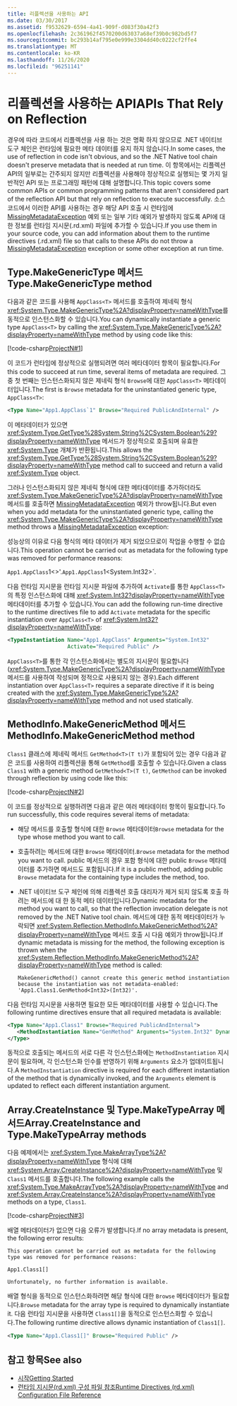 ```yaml
---
title: 리플렉션을 사용하는 API
ms.date: 03/30/2017
ms.assetid: f9532629-6594-4a41-909f-d083f30a42f3
ms.openlocfilehash: 2c361962f4570200d63037a68ef39b0c982bd5f7
ms.sourcegitcommit: bc293b14af795e0e999e3304dd40c0222cf2ffe4
ms.translationtype: MT
ms.contentlocale: ko-KR
ms.lasthandoff: 11/26/2020
ms.locfileid: "96251141"
---
```

# <a name="apis-that-rely-on-reflection"></a><span data-ttu-id="51472-102">리플렉션을 사용하는 API</span><span class="sxs-lookup"><span data-stu-id="51472-102">APIs That Rely on Reflection</span></span>

<span data-ttu-id="51472-103">경우에 따라 코드에서 리플렉션을 사용 하는 것은 명확 하지 않으므로 .NET 네이티브 도구 체인은 런타임에 필요한 메타 데이터를 유지 하지 않습니다.</span><span class="sxs-lookup"><span data-stu-id="51472-103">In some cases, the use of reflection in code isn't obvious, and so the .NET Native tool chain doesn't preserve metadata that is needed at run time.</span></span> <span data-ttu-id="51472-104">이 항목에서는 리플렉션 API의 일부로는 간주되지 않지만 리플렉션을 사용해야 정상적으로 실행되는 몇 가지 일반적인 API 또는 프로그래밍 패턴에 대해 설명합니다.</span><span class="sxs-lookup"><span data-stu-id="51472-104">This topic covers some common APIs or common programming patterns that aren't considered part of the reflection API but that rely on reflection to execute successfully.</span></span> <span data-ttu-id="51472-105">소스 코드에서 이러한 API를 사용하는 경우 해당 API 호출 시 런타임에 [MissingMetadataException](missingmetadataexception-class-net-native.md) 예외 또는 일부 기타 예외가 발생하지 않도록 API에 대한 정보를 런타임 지시문(.rd.xml) 파일에 추가할 수 있습니다.</span><span class="sxs-lookup"><span data-stu-id="51472-105">If you use them in your source code, you can add information about them to the runtime directives (.rd.xml) file so that calls to these APIs do not throw a [MissingMetadataException](missingmetadataexception-class-net-native.md) exception or some other exception at run time.</span></span>  
  
## <a name="typemakegenerictype-method"></a><span data-ttu-id="51472-106">Type.MakeGenericType 메서드</span><span class="sxs-lookup"><span data-stu-id="51472-106">Type.MakeGenericType method</span></span>  

 <span data-ttu-id="51472-107">다음과 같은 코드를 사용해 `AppClass<T>` 메서드를 호출하여 제네릭 형식 <xref:System.Type.MakeGenericType%2A?displayProperty=nameWithType>를 동적으로 인스턴스화할 수 있습니다.</span><span class="sxs-lookup"><span data-stu-id="51472-107">You can dynamically instantiate a generic type `AppClass<T>` by calling the <xref:System.Type.MakeGenericType%2A?displayProperty=nameWithType> method by using code like this:</span></span>  
  
 [!code-csharp[ProjectN#1](../../../samples/snippets/csharp/VS_Snippets_CLR/projectn/cs/type_makegenerictype1.cs#1)]  
  
 <span data-ttu-id="51472-108">이 코드가 런타임에 정상적으로 실행되려면 여러 메타데이터 항목이 필요합니다.</span><span class="sxs-lookup"><span data-stu-id="51472-108">For this code to succeed at run time, several items of metadata are required.</span></span> <span data-ttu-id="51472-109">그 중 첫 번째는 인스턴스화되지 않은 제네릭 형식 `Browse`에 대한 `AppClass<T>` 메타데이터입니다.</span><span class="sxs-lookup"><span data-stu-id="51472-109">The first is `Browse` metadata for the uninstantiated generic type, `AppClass<T>`:</span></span>  
  
```xml  
<Type Name="App1.AppClass`1" Browse="Required PublicAndInternal" />  
```  
  
 <span data-ttu-id="51472-110">이 메타데이터가 있으면 <xref:System.Type.GetType%28System.String%2CSystem.Boolean%29?displayProperty=nameWithType> 메서드가 정상적으로 호출되며 유효한 <xref:System.Type> 개체가 반환됩니다.</span><span class="sxs-lookup"><span data-stu-id="51472-110">This allows the <xref:System.Type.GetType%28System.String%2CSystem.Boolean%29?displayProperty=nameWithType> method call to succeed and return a valid <xref:System.Type> object.</span></span>  
  
 <span data-ttu-id="51472-111">그러나 인스턴스화되지 않은 제네릭 형식에 대한 메타데이터를 추가하더라도 <xref:System.Type.MakeGenericType%2A?displayProperty=nameWithType> 메서드를 호출하면 [MissingMetadataException](missingmetadataexception-class-net-native.md) 예외가 throw됩니다.</span><span class="sxs-lookup"><span data-stu-id="51472-111">But even when you add metadata for the uninstantiated generic type, calling the <xref:System.Type.MakeGenericType%2A?displayProperty=nameWithType> method throws a [MissingMetadataException](missingmetadataexception-class-net-native.md) exception:</span></span>  
  
<span data-ttu-id="51472-112">성능상의 이유로 다음 형식의 메타 데이터가 제거 되었으므로이 작업을 수행할 수 없습니다.</span><span class="sxs-lookup"><span data-stu-id="51472-112">This operation cannot be carried out as metadata for the following type was removed for performance reasons:</span></span>  
  
<span data-ttu-id="51472-113">`App1.AppClass`1<>'.</span><span class="sxs-lookup"><span data-stu-id="51472-113">`App1.AppClass`1<System.Int32>\`.</span></span>  
  
 <span data-ttu-id="51472-114">다음 런타임 지시문을 런타임 지시문 파일에 추가하여 `Activate`를 통한 `AppClass<T>`의 특정 인스턴스화에 대해 <xref:System.Int32?displayProperty=nameWithType> 메타데이터를 추가할 수 있습니다.</span><span class="sxs-lookup"><span data-stu-id="51472-114">You can add the following run-time directive to the runtime directives file to add `Activate` metadata for the specific instantiation over `AppClass<T>` of <xref:System.Int32?displayProperty=nameWithType>:</span></span>  
  
```xml  
<TypeInstantiation Name="App1.AppClass" Arguments="System.Int32"
                   Activate="Required Public" />  
```  
  
 <span data-ttu-id="51472-115">`AppClass<T>`를 통한 각 인스턴스화에서는 별도의 지시문이 필요합니다(<xref:System.Type.MakeGenericType%2A?displayProperty=nameWithType> 메서드를 사용하여 작성되며 정적으로 사용되지 않는 경우).</span><span class="sxs-lookup"><span data-stu-id="51472-115">Each different instantiation over `AppClass<T>` requires a separate directive if it is being created with the <xref:System.Type.MakeGenericType%2A?displayProperty=nameWithType> method and not used statically.</span></span>  
  
## <a name="methodinfomakegenericmethod-method"></a><span data-ttu-id="51472-116">MethodInfo.MakeGenericMethod 메서드</span><span class="sxs-lookup"><span data-stu-id="51472-116">MethodInfo.MakeGenericMethod method</span></span>  

 <span data-ttu-id="51472-117">`Class1` 클래스에 제네릭 메서드 `GetMethod<T>(T t)`가 포함되어 있는 경우 다음과 같은 코드를 사용하여 리플렉션을 통해 `GetMethod`를 호출할 수 있습니다.</span><span class="sxs-lookup"><span data-stu-id="51472-117">Given a class `Class1` with a generic method `GetMethod<T>(T t)`, `GetMethod` can be invoked through reflection by using code like this:</span></span>  
  
 [!code-csharp[ProjectN#2](../../../samples/snippets/csharp/VS_Snippets_CLR/projectn/cs/makegenericmethod1.cs#2)]  
  
 <span data-ttu-id="51472-118">이 코드를 정상적으로 실행하려면 다음과 같은 여러 메타데이터 항목이 필요합니다.</span><span class="sxs-lookup"><span data-stu-id="51472-118">To run successfully, this code requires several items of metadata:</span></span>  
  
- <span data-ttu-id="51472-119">해당 메서드를 호출할 형식에 대한 `Browse` 메타데이터</span><span class="sxs-lookup"><span data-stu-id="51472-119">`Browse` metadata for the type whose method you want to call.</span></span>  
  
- <span data-ttu-id="51472-120">호출하려는 메서드에 대한 `Browse` 메타데이터.</span><span class="sxs-lookup"><span data-stu-id="51472-120">`Browse` metadata for the method you want to call.</span></span>  <span data-ttu-id="51472-121">public 메서드의 경우 포함 형식에 대한 public `Browse` 메타데이터를 추가하면 메서드도 포함됩니다.</span><span class="sxs-lookup"><span data-stu-id="51472-121">If it is a public method, adding public `Browse` metadata for the containing type includes the method, too.</span></span>  
  
- <span data-ttu-id="51472-122">.NET 네이티브 도구 체인에 의해 리플렉션 호출 대리자가 제거 되지 않도록 호출 하려는 메서드에 대 한 동적 메타 데이터입니다.</span><span class="sxs-lookup"><span data-stu-id="51472-122">Dynamic metadata for the method you want to call, so that the reflection invocation delegate is not removed by the .NET Native tool chain.</span></span> <span data-ttu-id="51472-123">메서드에 대한 동적 메타데이터가 누락되면 <xref:System.Reflection.MethodInfo.MakeGenericMethod%2A?displayProperty=nameWithType> 메서드 호출 시 다음 예외가 throw됩니다.</span><span class="sxs-lookup"><span data-stu-id="51472-123">If dynamic metadata is missing for the method, the following exception is thrown when the <xref:System.Reflection.MethodInfo.MakeGenericMethod%2A?displayProperty=nameWithType> method is called:</span></span>  
  
    ```output
    MakeGenericMethod() cannot create this generic method instantiation because the instantiation was not metadata-enabled: 'App1.Class1.GenMethod<Int32>(Int32)'.  
    ```  
  
 <span data-ttu-id="51472-124">다음 런타임 지시문을 사용하면 필요한 모든 메타데이터를 사용할 수 있습니다.</span><span class="sxs-lookup"><span data-stu-id="51472-124">The following runtime directives ensure that all required metadata is available:</span></span>  
  
```xml  
<Type Name="App1.Class1" Browse="Required PublicAndInternal">  
   <MethodInstantiation Name="GenMethod" Arguments="System.Int32" Dynamic="Required"/>  
</Type>  
```  
  
 <span data-ttu-id="51472-125">동적으로 호출되는 메서드의 서로 다른 각 인스턴스화에는 `MethodInstantiation` 지시문이 필요하며, 각 인스턴스화 인수를 반영하기 위해 `Arguments` 요소가 업데이트됩니다.</span><span class="sxs-lookup"><span data-stu-id="51472-125">A `MethodInstantiation` directive is required for each different instantiation of the method that is dynamically invoked, and the `Arguments` element is updated to reflect each different instantiation argument.</span></span>  
  
## <a name="arraycreateinstance-and-typemaketypearray-methods"></a><span data-ttu-id="51472-126">Array.CreateInstance 및 Type.MakeTypeArray 메서드</span><span class="sxs-lookup"><span data-stu-id="51472-126">Array.CreateInstance and Type.MakeTypeArray methods</span></span>  

 <span data-ttu-id="51472-127">다음 예제에서는 <xref:System.Type.MakeArrayType%2A?displayProperty=nameWithType> 형식에 대해 <xref:System.Array.CreateInstance%2A?displayProperty=nameWithType> 및 `Class1` 메서드를 호출합니다.</span><span class="sxs-lookup"><span data-stu-id="51472-127">The following example calls the <xref:System.Type.MakeArrayType%2A?displayProperty=nameWithType> and <xref:System.Array.CreateInstance%2A?displayProperty=nameWithType> methods on a type, `Class1`.</span></span>  
  
 [!code-csharp[ProjectN#3](../../../samples/snippets/csharp/VS_Snippets_CLR/projectn/cs/array1.cs#3)]  
  
 <span data-ttu-id="51472-128">배열 메타데이터가 없으면 다음 오류가 발생합니다.</span><span class="sxs-lookup"><span data-stu-id="51472-128">If no array metadata is present, the following error results:</span></span>  
  
```output
This operation cannot be carried out as metadata for the following type was removed for performance reasons:  
  
App1.Class1[]  
  
Unfortunately, no further information is available.  
```  
  
 <span data-ttu-id="51472-129">배열 형식을 동적으로 인스턴스화하려면 해당 형식에 대한 `Browse` 메타데이터가 필요합니다.</span><span class="sxs-lookup"><span data-stu-id="51472-129">`Browse` metadata for the array type is required to dynamically instantiate it.</span></span>  <span data-ttu-id="51472-130">다음 런타임 지시문을 사용하면 `Class1[]`을 동적으로 인스턴스화할 수 있습니다.</span><span class="sxs-lookup"><span data-stu-id="51472-130">The following runtime directive allows dynamic instantiation of `Class1[]`.</span></span>  
  
```xml  
<Type Name="App1.Class1[]" Browse="Required Public" />  
```  
  
## <a name="see-also"></a><span data-ttu-id="51472-131">참고 항목</span><span class="sxs-lookup"><span data-stu-id="51472-131">See also</span></span>

- [<span data-ttu-id="51472-132">시작</span><span class="sxs-lookup"><span data-stu-id="51472-132">Getting Started</span></span>](getting-started-with-net-native.md)
- [<span data-ttu-id="51472-133">런타임 지시문(rd.xml) 구성 파일 참조</span><span class="sxs-lookup"><span data-stu-id="51472-133">Runtime Directives (rd.xml) Configuration File Reference</span></span>](runtime-directives-rd-xml-configuration-file-reference.md)
